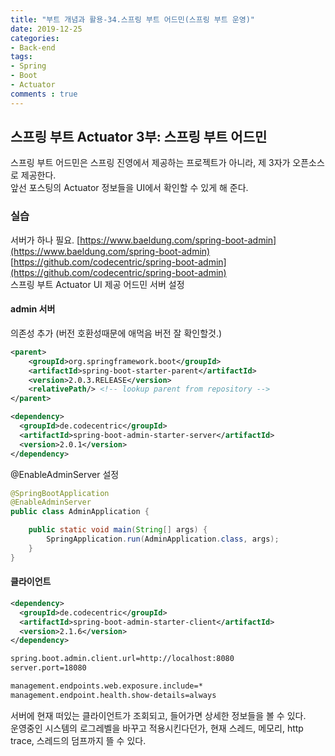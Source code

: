 ```yaml
---
title: "부트 개념과 활용-34.스프링 부트 어드민(스프링 부트 운영)"
date: 2019-12-25
categories:
- Back-end
tags:
- Spring 
- Boot
- Actuator
comments : true
---
```


## 스프링 부트 Actuator 3부: 스프링 부트 어드민
스프링 부트 어드민은 스프링 진영에서 제공하는 프로젝트가 아니라, 제 3자가 오픈소스로 제공한다.             
앞선 포스팅의 Actuator 정보들을 UI에서 확인할 수 있게 해 준다.                    

### 실습
서버가 하나 필요.
[https://www.baeldung.com/spring-boot-admin](https://www.baeldung.com/spring-boot-admin)                 
[https://github.com/codecentric/spring-boot-admin](https://github.com/codecentric/spring-boot-admin)           
스프링 부트 Actuator UI 제공 어드민 서버 설정
#### admin 서버
의존성 추가 (버전 호환성때문에 애먹음 버전 잘 확인할것.)
~~~xml
<parent>
    <groupId>org.springframework.boot</groupId>
    <artifactId>spring-boot-starter-parent</artifactId>
    <version>2.0.3.RELEASE</version>
    <relativePath/> <!-- lookup parent from repository -->
</parent>

<dependency>
  <groupId>de.codecentric</groupId>
  <artifactId>spring-boot-admin-starter-server</artifactId>
  <version>2.0.1</version>
</dependency>
~~~

@EnableAdminServer 설정
~~~java
@SpringBootApplication
@EnableAdminServer
public class AdminApplication {

    public static void main(String[] args) {
        SpringApplication.run(AdminApplication.class, args);
    }
}
~~~

#### 클라이언트
~~~xml
<dependency>
  <groupId>de.codecentric</groupId> 
  <artifactId>spring-boot-admin-starter-client</artifactId>
  <version>2.1.6</version>
</dependency>
~~~


~~~xml
spring.boot.admin.client.url=http://localhost:8080
server.port=18080

management.endpoints.web.exposure.include=*
management.endpoint.health.show-details=always
~~~


서버에 현재 떠있는 클라이언트가 조회되고, 들어가면 상세한 정보들을 볼 수 있다.             
운영중인 시스템의 로그레벨을 바꾸고 적용시킨다던가, 현재 스레드, 메모리, http trace, 스레드의 덤프까지 뜰 수 있다.   



